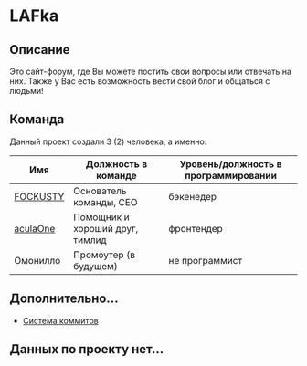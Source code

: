 # LAFka

## Описание

Это сайт-форум, где Вы можете постить свои вопросы или отвечать на них. Также у Вас есть возможность вести свой блог и общаться с людьми!

## Команда

Данный проект создали 3 (2) человека, а именно:

| Имя | Должность в команде | Уровень/должность в программировании |
| --------- | ----------- | ------- |
| [FOCKUSTY](https://github.com/FOCKUSTY)  | Основатель команды, CEO         | бэкенедер      |
| [aculaOne](https://github.com/aculaOne)  | Помощник и хороший друг, тимлид | фронтендер     |
| Омонилло                                 | Промоутер (в будущем)           | не программист |


## Дополнительно...

- [Система коммитов](./docs/commit.system.md)

## Данных по проекту нет...